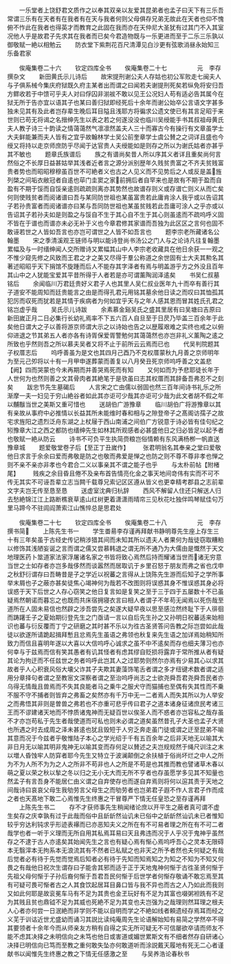 <!-- { "loadSidebar": true } -->
　　一乐堂者上饶舒君文质作之以奉其双亲以友爱其昆弟者也孟子曰天下有三乐吾常谓三乐有在天者有在我者有在天与我者何则父母俱存兄弟无故此在天者也仰不愧俯不怍此在我者也得英才而教育之此固在我而亦在天仲尼大圣犹有过其门不入其室况他人乎是故君子先求其在我者而已矣今君造物既与一乐更进而至于二乐三乐孰以御敬赋一絶以相勉云
　　防衣堂下紫荆花百尺清潭见白沙更有弦歌消昼永始知三乐备君家








　　俟庵集卷二十六
　　钦定四库全书
　　俟庵集卷二十七　　　　　元　李存　撰杂文
　　新田黄氏示儿诗后
　　故宋提刑谢公夫人存姑也初公军败走七闽夫人与子俱系械今集庆府狱既久府主某者出而谓之曰闻若夫谢提刑死矣若纵免将安归吾方鳏收若于中馈可乎夫人对曰俘囚非湔袚不敢以见王公况妇人苟有适必告其属今在狱无所于告亦宜以语其子也某曰善归狱即经死后十余年而谢公始卒公言语文字甚多独未见其有及此者岂存辈生晚后耳目隘且浅耶方将徧求公遗文使已有其言足昭于来世则已苟无将谒之名搢绅先生以表之若之何遂没没也临川吴绶能手书其叔祖母黄氏夫人教子诗三十韵读之情蔼蔼然气凛凛然盖夫人三十而寡古今有操行有文章虽学士大夫鲜能兼而夫人皆有之宜乎故翰林学士吴公前奎章学士虞公賛之之词详且盛也今绶又将持以走京师庶防乎尽闻于达官贵人夫绶能如是则存之所以为谢氏姑者亦甚乎其不敏也
　　题章氏族谱后
　　族之有谱尚矣昔人所以序其义者详且重矣尚何言然俗之不长厚日益甚姑举其浅者近者言之源分派别歴年久贱贫贵富之不齐夫贫贱富贵者势也而昭昭穆穆虽百世不可絶者义也古之人见义而不见势后之人或反是盖旌列棨之间垢衣敝冠者自逺也荜门圭窦之家前拥后者自罕来也是故有不期于盈而自盈有不期于馁而自馁亲逺则疏疏则离亦其势然也故谱存则义或存谱亡则义从而亡矣何则使贱贫者而阅诸谱曰吾与某同防世祖也某虽富贵若此庸肯涂人我乎或以告诏其子若孙贵富者而阅诸谱亦曰某与吾同防世祖也某虽贫贱若此吾庸可涂人之乎亦或以告诏其子若孙夫如是则盈之与馁自不生于其心自不生于其心则虽逺而不疏呜呼义固不皆在于谱也而谱亦未必无补于义也今章君修其家谱而吾独为此区区之言何也固不敢诬若世之人皆如吾言也亦岂可谓世之人皆不如吾言也
　　题李宗老所藏诸名公翰墨
　　宋之季清溪观王链师与明以能诗登尚书汤公之门人与之论诗凡往复翰墨累幅及与一时缙绅闻人交所赠诗又累幅其山中人李宗老收藏具在他日余获一一观之不惟少窥先修之风致而王君之才之美又尽得于羣公称道之余世固有士大夫其勲名其著述昭昭乎天下捐馆不旋踵而后人不能存其字泽者有焉与明盖游乎方之外没且百年其山中之人犹能宝爱其平昔所得于人者若是亦可谓薰陶润泽逺矣
　　书吴仁叔墓铭后
　　余闻临川万君廷贵好义君子人也其里人吴仁叔业医年九十而卒有善行其子道安不能周知而廷贵能言之由是而得孔君元用铭其墓余他日读之而叹曰其恤孤其犯厉而収死而犹若是其情于疾病者为何如宜乎天与之年人感其恩而冒其姓氏孔君之铭岂虚乎哉
　　吴氏示儿诗跋
　　余素慕金谿吴氏之盛其里居有曰吴塘曰吉原曰新田嵗正月二日必集行长幼礼焉率不下五六百人自旦至于日昃乃毕盖三百余年于此矣他日谓大之子以善将游京师谓大示之以诗始也告之以歴履艰难之实终也戒之以俯仰进退之节其弟五人者亦各有诗胥保爱胥警勉何其蔼蔼然也亦岂非礼义薰陶之逺之所致也乎然则吾之所以慕夫吴者又将不止于前所云云焉而已也
　　代吴判院题其子权厝志后
　　呜呼善虽为是文也其四月己酉乃不克权厝蒙秋九月善之京师明年为至元己夘将以十有一月甲申遂葬蒙而善复以八月癸丑死京师呜呼善之文盖悲【阙】四而哭蒙也今未再期而并善哭焉死而有知
　　又何如而为予悲耶徒长年于人世何为也然则善之文其骨肉者其絶笔于是欤虽曰志其权厝而其辞备吾弗忍不之刻矣
　　跋忠节先生墓碣后
　　人言宋之亡由儒以弱固也然三百年间诗书礼乐之所渐摩一夫一妇见于穷山絶谷者如此其亦讵可少哉其亦讵可少哉为此文者胡不假之年以黼黻当世之美斯又重可惜也
　　送胡伯广游豫章
　　临川胡伯广将游豫章以其有亲故从事府中必推情以长益其所未能维时春和相与之隙登帝子之髙阁访孺子之故宅求旌阳之遗烈泛舟东湖之上杖屦于西山南浦之间伯广方锐意于诗必皆有佳句纪之矧豫章大江之西之都防也缙绅先生如林其所观感者必甚盛他日之归必皆足以起予者也敬赋一絶从防云
　　诗书不可负平生执简赍粮岂俗情赖有东风满杨栁一帆直送豫章城
　　题爱敬堂卷子后【至正丁丑嵗作】
　　张君明翁名其奉亲之堂曰爱敬他日求言于余余曰爱而弗敬是防之也敬而弗爱是惮之也防之则不尊不尊非孝也惮之则不亲不亲亦非孝也今君合二义以事亲其不谓之能子也乎
　　与太朴前帖【附楮尾】
　　贱疾之余目昏且倦不及亲布首告情亮化金之事天地间竒伟有实而不可不传无其实不可诬吾辈立志当闗千载尊兄索记区区遵从皆义也更幸精考郡县之志前辈文字夫岂无传至恳至恳
　　送虚室沈典归杭辞
　　西风不解留人住还只解送人归去愁絶锦江江上路断樵衰草逺山红树更着潇潇雨晴帘三见秋花吐独伴鸣琴赋佳句万里马蹄今不驻闾阎萧索江山憔悴总是思君处












　　俟庵集卷二十七
　　钦定四库全书
　　俟庵集卷二十八　　　　　元　李存　撰书简
　　上陈先生书一
　　学生畨昜李存谨再拜献书静明尊先生座上存生三十有三年矣虽于古经史传记稍涉猎其间而未知其所以遗夫人者果何为哉徒窃取糟粕以修饰其浅陋妄诞之言而谓之儒又尝慕韩退之谓无所不通乃为大儒由是慨然于天文地理医药卜筮道家法家浮屠诸名家之书皆将致心焉然后持而耀诸当世而诸无穷意当世之士如存者亦岂多哉侈然而谈嚣然而居取讥于乡里召怒于朋友而弗之省也戊申之秋舒衍谓存曰吾畴昔是子之学近以祝蕃之言得从上饶陈先生游而后知子之学所事举末屑也子之蔽亦甚矣徒焦心竭神何为哉若不改图则将误惑其身不惟误惑其身必将误惑于天下后世之人存心窃笑之他日复言如是复笑之至于三于四于五屡数十不已虽疑焉然朝诺而暮忘之也既而共床宿拥寝衣言曰相人者谓子不年苟无闻焉以死伤哉至道所在人固未易信也然辟之涉吾尝先之矣遂大疑早夜以思至感泣然终耻下于人徘徊而踌躇壬子之夏始期衍登先生之门亟请一言以自后先生孙之又孙明日祝蕃适来始相识也蕃与衍反覆而丁宁之研磨之其时甚不乐以为徃古圣贤答问告教之际岂尝如此哉徒以欲遂所请跪起揖拜慙且忿焉先生虽语之弗领也秋复来先生语之加详焉始稍知所致力而信且喜明年遂以大喜以大信呜呼心诚求之虽不中不逺矣而存也细夫薄习也亦何幸与于兹焉而信有笑其愚者有讥其怪者有虑其缪自贬损将露弃于常所推从者有疑其论为拘迂而不任兹世之务者呜呼此岂其人之过耶势则然尔亦焉有少易其心以求其故者乎人心积衰风俗大壊父诈其子夫欺其妻藻饰笔舌者谓之多才纽键术数者谓之适用分章择句者谓之至教宻文深察者谓之至治呜呼尚志之士欲尧舜吾君尧舜吾民者亦乌得无情哉且兽焉而不失其良能者马之乗牛之服犬守而猫捕也至偶有失其性而不乗不服不守不捕者则皆弃之弗畜之矣然亦有千万中无一二者焉人而失其所以为人举安之而弗悟其非则是曽兽之弗若也不亦重可悲乎传曰君子之道本诸身征诸庶民考诸三王而不谬建诸天地而不悖质诸鬼神而无疑百世以俟圣人而不惑者亦岂容私之哉存虽不才亦岂苟私于先生者哉使道而可私也则未必谓之道矣虽然昔孔子大圣也孟子大贤也所遇之时去成周之泽未甚逺也犹且毁短于人穷乏奔走虽门徒或谓之迂至昆弟不喻其意而况于今兹者乎敬惟陆子本心之学光绍于千有五百余年之后非天地无以喻其大非日月无以喻其明非鬼神无以喻其变而存何足以賛述之夫岂规规然于绳尺训注之末以増人昏蚀牢人防穽者耶今先生又特立于波澜颠倒之余扶植于俗尚坏烂之中人之所为不为人所不为为之人之所非不苟非也人之所是不苟是也其推而教也譬诸草木春以萌之夏以荣之秋以揫之冬以归之无小无大而无所不亨者也存虽愿学多见其不知量也然孟子有言吾身不能居仁由义谓之自弃使存也而遂自弃焉则将何以逭其责于天地之间哉诗曰哀哀父母生我劬劳言父母生之而劬劳者也岂弟君子遐不作人言君子作而成之者也天髙地下敢二心焉惟先生终惠之干冒尊严下情无任皇恐之至存谨再拜
　　上陈先生书二
　　存不才获师事先生稍闻绪论庶以开平生之蔽者真可谓不虚生矣存之庆幸孰有过于此哉而俗中且龂龂然讪讥未已俗中之龂龂然讪讥未已者惟知较乎穷达利钝求乎形迹表襮而已亦恶知夫义之所在有不可易者理之所在有不可二者哉学也者一听于义理而无所自用其私焉耳易曰天且弗违而况于人乎况于鬼神乎虽然存之不逮于古人亦逺矣其始闻先生之言也有疑心焉有惭心焉呜呼吾心之灵本无限碍本无翳滓本无拘系本无浪流其有不然者已私赋之也非天之所予者然也夫何疑之有哉后觉者必有待于先觉而觉焉后知者必有待于先知而知焉知之为知之不知为不知又何畏之有哉他日祝次生谓存曰子能舎其邪而适于正于天地鬼神何惭于古徃圣贤何惭于先祖父母何惭于子孙后裔何惭于吾君吾民何惭于后世学者何惭存敬诵不敢忘焉至其有可疑可畏可惭者古之人其食饮起居耳目鼻口皆与我不异也而古之人乃如此而我则又如此何耶是故衮冕车马有不足为其贵也金玊玩好有不足为其富也啜粥袒跣有不足为其贱且贫也鼎钺不足为其威也死絶不足为其变也夫岂强为之哉理则然耳理之根夫人心者亦何尝一日泯絶而非学则不能以自明而学之不絶如线者頼遗经存焉耳而经之义芜于训诂近世尤盛幼而诵习其説比读纯庵周先生论语解始知有易简之学然卒不得其要领者十余年今而从师亲友方稍有自得之实无所可疑无不可信屡欲卒请而师友不能不虑其决择之未明信向之未笃也他日或害道或媚世累斯文有不细者然存自研诸心决择已明信向已笃而至教之重何敢失坠亦何敢道听而涂説戴天履地有死无二心者谨献书以闻惟先生终惠之教之下情无任感激之至
　　与吴养浩论春秋书
